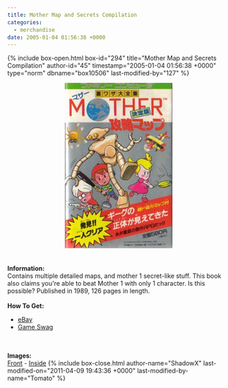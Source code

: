```yaml
---
title: Mother Map and Secrets Compilation
categories:
  - merchandise
date: 2005-01-04 01:56:38 +0000
---
```

{% include box-open.html box-id="294" title="Mother Map and Secrets Compilation" author-id="45" timestamp="2005-01-04 01:56:38 +0000" type="norm" dbname="box10506" last-modified-by="127" %}
	<center>
	<img src="/merchandise/images/commap_title.jpg" border="0" alt="Mother Map and Secrets Compilation" />
	</center>
	<br /><br />
	<b>Information:</b>
	<br />
	Contains multiple detailed maps, and mother 1 secret-like stuff.  This
	book also claims you're able to beat Mother 1 with only 1 character. Is
	this possible? Published in 1989, 126 pages in length.
	<br /><br />
	<b>How To Get:</b>
	<br />
	<ul>
	<li><a href="http://www.ebay.com">eBay</a></li>
        <li><a href="http://gameswag.com/view/mother-walkthrough-map/">Game Swag</a></li>
	</ul>
	<br /><br />
	<b>Images:</b>
	<br />
	<a href="/merchandise/images/commap1.jpg">Front</a> - <a href="/merchandise/images/commap2.jpg">Inside</a>
{% include box-close.html author-name="ShadowX" last-modified-on="2011-04-09 19:43:36 +0000" last-modified-by-name="Tomato" %}
